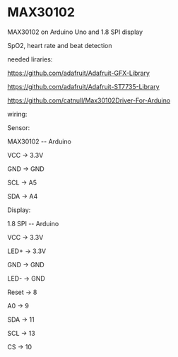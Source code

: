 # MAX30102
MAX30102 on Arduino Uno
and 1.8 SPI display

SpO2, heart rate and beat detection

needed liraries:

https://github.com/adafruit/Adafruit-GFX-Library

https://github.com/adafruit/Adafruit-ST7735-Library

https://github.com/catnull/Max30102Driver-For-Arduino

wiring:

Sensor:

MAX30102 -- Arduino

VCC -> 3.3V

GND -> GND

SCL -> A5

SDA -> A4

Display:

1.8 SPI -- Arduino

VCC -> 3.3V

LED+ -> 3.3V

GND -> GND

LED- -> GND

Reset -> 8

A0 -> 9

SDA -> 11

SCL -> 13

CS -> 10
